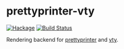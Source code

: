 prettyprinter-vty
=============

[![Hackage](https://img.shields.io/hackage/v/prettyprinter-vty.svg)](https://hackage.haskell.org/package/prettyprinter-vty) [![Build Status](https://secure.travis-ci.org/glguy/prettyprinter-vty.svg)](http://travis-ci.org/glguy/prettyprinter-vty)

Rendering backend for [prettyprinter](https://hackage.haskell.org/package/prettyprinter) and
[vty](https://hackage.haskell.org/package/vty).

